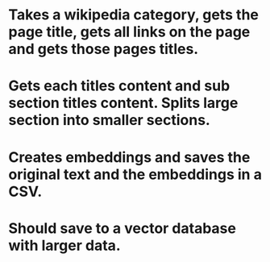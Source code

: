 # Takes a wikipedia category, gets the page title, gets all links on the page and gets those pages titles.
# Gets each titles content and sub section titles content. Splits large section into smaller sections. 
# Creates embeddings and saves the original text and the embeddings in a CSV.
# Should save to a vector database with larger data.